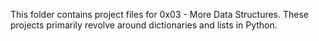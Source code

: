 This folder contains project files for 0x03 - More Data Structures.
These projects primarily revolve around dictionaries and lists in Python.
